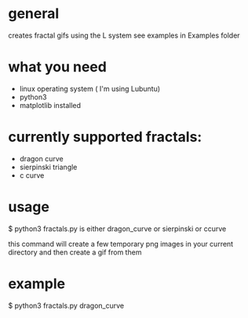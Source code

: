 general
========
creates fractal gifs using the L system
see examples in Examples folder

what you need
=============
- linux operating system ( I'm using Lubuntu)
- python3
- matplotlib installed

currently supported fractals:
============================
- dragon curve
- sierpinski triangle
- c curve

usage
=====
  $ python3 fractals.py <name>
<name> is either dragon_curve or sierpinski or ccurve

this command will create a few temporary png images in your current directory
and then create a gif from them

example
=======
  $ python3 fractals.py dragon_curve
